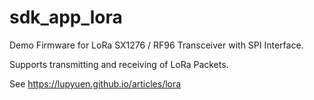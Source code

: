 # sdk_app_lora

Demo Firmware for LoRa SX1276 / RF96 Transceiver with SPI Interface. 

Supports transmitting and receiving of LoRa Packets.

See https://lupyuen.github.io/articles/lora

